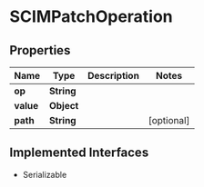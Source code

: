 

# SCIMPatchOperation


## Properties

| Name | Type | Description | Notes |
|------------ | ------------- | ------------- | -------------|
|**op** | **String** |  |  |
|**value** | **Object** |  |  |
|**path** | **String** |  |  [optional] |


## Implemented Interfaces

* Serializable


